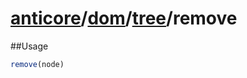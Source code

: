 # [anticore](../../../../../#reference)/[dom](../../#reference)/[tree](../#reference)/<a name="reference">remove</a>

##Usage

```js
remove(node)
```